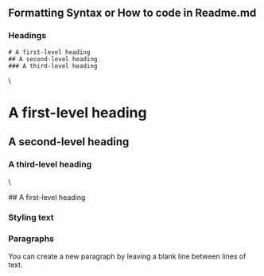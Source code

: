 



## Formatting Syntax or How to code in Readme.md


### Headings

```
# A first-level heading
## A second-level heading
### A third-level heading
```

\
# A first-level heading
## A second-level heading
### A third-level heading
\

\## A first-level heading

### Styling text


### Paragraphs
You can create a new paragraph by leaving a blank line between lines of text.
